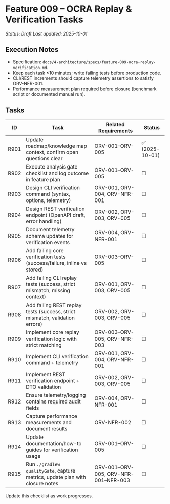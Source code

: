 # Feature 009 – OCRA Replay & Verification Tasks

_Status: Draft_
_Last updated: 2025-10-01_

## Execution Notes
- Specification: `docs/4-architecture/specs/feature-009-ocra-replay-verification.md`.
- Keep each task ≤10 minutes; write failing tests before production code.
- CLI/REST increments should capture telemetry assertions to satisfy ORV-NFR-001.
- Performance measurement plan required before closure (benchmark script or documented manual run).

## Tasks
| ID | Task | Related Requirements | Status |
|----|------|----------------------|--------|
| R901 | Update roadmap/knowledge map context, confirm open questions clear | ORV-001–ORV-005 | ✅ (2025-10-01) |
| R902 | Execute analysis gate checklist and log outcome in feature plan | ORV-001–ORV-005 | ☐ |
| R903 | Design CLI verification command (syntax, options, telemetry) | ORV-001, ORV-004, ORV-NFR-001 | ☐ |
| R904 | Design REST verification endpoint (OpenAPI draft, error handling) | ORV-002, ORV-003, ORV-005 | ☐ |
| R905 | Document telemetry schema updates for verification events | ORV-004, ORV-NFR-001 | ☐ |
| R906 | Add failing core verification tests (success/failure, inline vs stored) | ORV-003–ORV-005 | ☐ |
| R907 | Add failing CLI replay tests (success, strict mismatch, missing context) | ORV-001, ORV-003, ORV-005 | ☐ |
| R908 | Add failing REST replay tests (success, strict mismatch, validation errors) | ORV-002, ORV-003, ORV-005 | ☐ |
| R909 | Implement core replay verification logic with strict matching | ORV-003–ORV-005, ORV-NFR-003 | ☐ |
| R910 | Implement CLI verification command + telemetry | ORV-001, ORV-004, ORV-NFR-001 | ☐ |
| R911 | Implement REST verification endpoint + DTO validation | ORV-002, ORV-003, ORV-005 | ☐ |
| R912 | Ensure telemetry/logging contains required audit fields | ORV-004, ORV-NFR-001 | ☐ |
| R913 | Capture performance measurements and document results | ORV-NFR-002 | ☐ |
| R914 | Update documentation/how-to guides for verification usage | ORV-001–ORV-005 | ☐ |
| R915 | Run `./gradlew qualityGate`, capture metrics, update plan with closure notes | ORV-001–ORV-005, ORV-NFR-001–NFR-003 | ☐ |

Update this checklist as work progresses.
